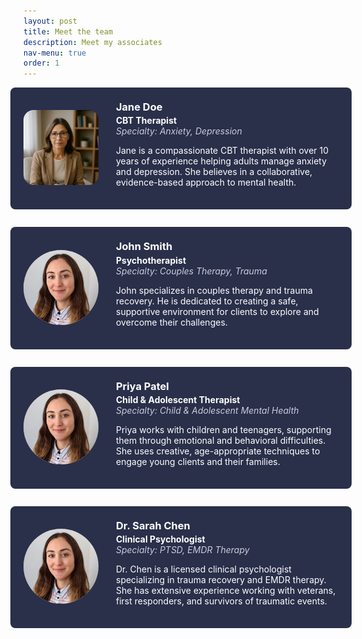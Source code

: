 ```yaml
---
layout: post
title: Meet the team
description: Meet my associates
nav-menu: true
order: 1
---
```


<div class="associates-list" style="display: flex; flex-direction: column; gap: 2em; align-items: center;">

<style>
@media (max-width: 768px) {
  .associate {
    flex-direction: column !important;
    text-align: center;
    gap: 0.5em !important;
  }
}

.associate img {
  align-self: flex-start;
  object-position: top;
}
</style>

  <div class="associate" style="background: #2a2f4a; border-radius: 8px; padding: 1.5em; width: 100%;  display: flex; flex-direction: row; align-items: center; gap: 2em;">
    <div style="flex-shrink: 0;">
      <img src="assets/images/associate1.png" alt="Jane Doe" style="width:120px; height:120px; object-fit:cover; border-radius:16px;">
    </div>
    <div>
      <h3 style="margin: 0 0 0.2em 0; color: #ffffff;">Jane Doe</h3>
      <div style="font-weight: bold; color: #ffffff;">CBT Therapist</div>
      <div style="font-style: italic; color: rgba(244,244,255,0.8);">Specialty: Anxiety, Depression</div>
      <p style="margin-top: 1em; color: #ffffff;">Jane is a compassionate CBT therapist with over 10 years of experience helping adults manage anxiety and depression. She believes in a collaborative, evidence-based approach to mental health.</p>
    </div>
  </div>

  <div class="associate" style="background: #2a2f4a; border-radius: 8px; padding: 1.5em; width: 100%;  display: flex; flex-direction: row; align-items: center; gap: 2em;">
    <div style="flex-shrink: 0;">
      <img src="assets/images/avatar.png" alt="Jane Doe" style="width:120px; height:120px; object-fit:cover; border-radius:50%;">
    </div>
    <div>
      <h3 style="margin: 0 0 0.2em 0; color: #ffffff;">John Smith</h3>
      <div style="font-weight: bold; color: #ffffff;">Psychotherapist</div>
      <div style="font-style: italic; color: rgba(244,244,255,0.8);">Specialty: Couples Therapy, Trauma</div>
      <p style="margin-top: 1em; color: #ffffff;">John specializes in couples therapy and trauma recovery. He is dedicated to creating a safe, supportive environment for clients to explore and overcome their challenges.</p>
    </div>
  </div>

  <div class="associate" style="background: #2a2f4a; border-radius: 8px; padding: 1.5em; width: 100%;  display: flex; flex-direction: row; align-items: center; gap: 2em;">
    <div style="flex-shrink: 0;">
      <img src="assets/images/avatar.png" alt="Jane Doe" style="width:120px; height:120px; object-fit:cover; border-radius:50%;">
    </div>
    <div>
      <h3 style="margin: 0 0 0.2em 0; color: #ffffff;">Priya Patel</h3>
      <div style="font-weight: bold; color: #ffffff;">Child & Adolescent Therapist</div>
      <div style="font-style: italic; color: rgba(244,244,255,0.8);">Specialty: Child & Adolescent Mental Health</div>
      <p style="margin-top: 1em; color: #ffffff;">Priya works with children and teenagers, supporting them through emotional and behavioral difficulties. She uses creative, age-appropriate techniques to engage young clients and their families.</p>
    </div>
  </div>

  <div class="associate" style="background: #2a2f4a; border-radius: 8px; padding: 1.5em; width: 100%;  display: flex; flex-direction: row; align-items: center; gap: 2em;">
    <div style="flex-shrink: 0;">
      <img src="assets/images/avatar.png" alt="Jane Doe" style="width:120px; height:120px; object-fit:cover; border-radius:50%;">
    </div>
    <div>
      <h3 style="margin: 0 0 0.2em 0; color: #ffffff;">Dr. Sarah Chen</h3>
      <div style="font-weight: bold; color: #ffffff;">Clinical Psychologist</div>
      <div style="font-style: italic; color: rgba(244,244,255,0.8);">Specialty: PTSD, EMDR Therapy</div>
      <p style="margin-top: 1em; color: #ffffff;">Dr. Chen is a licensed clinical psychologist specializing in trauma recovery and EMDR therapy. She has extensive experience working with veterans, first responders, and survivors of traumatic events.</p>
    </div>
  </div>

</div>

<!-- Replace the image paths with real associate photos as needed. --> 